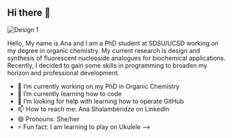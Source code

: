 ## Hi there 👋
![Design 1](https://github.com/user-attachments/assets/af6d9499-553a-49ee-9a81-9afcfbeecb4b)



Hello,
My name is Ana and I am a PhD student at SDSU/UCSD working on my degree in organic chemistry. My current research is design and synthesis of fluorescent nucleoside analogues for biochemical applications. Recently, I decided to gain some skills in programming to broaden my horizon and professional development. 

- 🔭 I’m currently working on my PhD in Organic Chemistry
- 🌱 I’m currently learning how to code
- 🤔 I’m looking for help with learning how to operate GitHub
- 📫 How to reach me: Ana Shalamberidze on LinkedIn
- 😄 Pronouns: She/her
- ⚡ Fun fact: I am learning to play on Ukulele
-->
